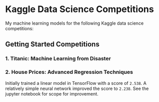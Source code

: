 # Kaggle Data Science Competitions

My machine learning models for the following Kaggle data science competitions:

## Getting Started Competitions

### 1. Titanic: Machine Learning from Disaster

### 2. House Prices: Advanced Regression Techniques
Initially trained a linear model in TensorFlow with a score of `2.538`.
A relatively simple neural network improved the score to `2.238`.
See the jupyter notebook for scope for improvement.
